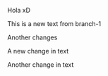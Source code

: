 Hola xD

This is a new text from branch-1

Another changes

A new change in text

Another change in text